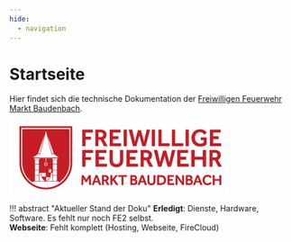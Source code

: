 ```yaml
---
hide:
  - navigation
---
```


# Startseite

Hier findet sich die technische Dokumentation der [Freiwilligen Feuerwehr Markt Baudenbach](https://www.ffw-baudenbach.de).

![Alt-Text](assets/logo_rot.png)

!!! abstract "Aktueller Stand der Doku"
    **Erledigt**: Dienste, Hardware, Software. Es fehlt nur noch FE2 selbst.     
    **Webseite**: Fehlt komplett (Hosting, Webseite, FireCloud)